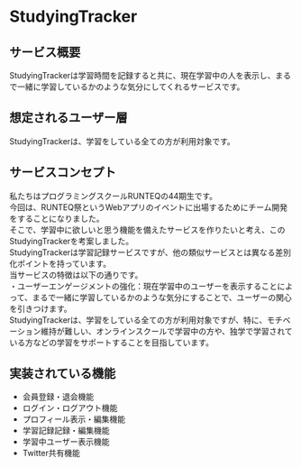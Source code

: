 # StudyingTracker  
  
## サービス概要  
StudyingTrackerは学習時間を記録すると共に、現在学習中の人を表示し、まるで一緒に学習しているかのような気分にしてくれるサービスです。  
  
## 想定されるユーザー層  
StudyingTrackerは、学習をしている全ての方が利用対象です。  
  
## サービスコンセプト  
私たちはプログラミングスクールRUNTEQの44期生です。  
今回は、RUNTEQ祭というWebアプリのイベントに出場するためにチーム開発をすることになりました。  
そこで、学習中に欲しいと思う機能を備えたサービスを作りたいと考え、このStudyingTrackerを考案しました。  
StudyingTrackerは学習記録サービスですが、他の類似サービスとは異なる差別化ポイントを持っています。  
当サービスの特徴は以下の通りです。  
・ユーザーエンゲージメントの強化：現在学習中のユーザーを表示することによって、まるで一緒に学習しているかのような気分にすることで、ユーザーの関心を引きつけます。  
StudyingTrackerは、学習をしている全ての方が利用対象ですが、特に、モチベーション維持が難しい、オンラインスクールで学習中の方や、独学で学習されている方などの学習をサポートすることを目指しています。  
  
## 実装されている機能  
* 会員登録・退会機能  
* ログイン・ログアウト機能  
* プロフィール表示・編集機能  
* 学習記録記録・編集機能  
* 学習中ユーザー表示機能  
* Twitter共有機能  
  